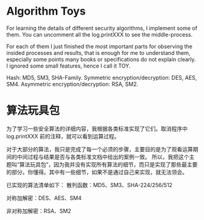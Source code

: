 # Algorithm Toys
For learning the details of different security algorithms, I implement some of them. 
You can uncomment all the log.printXXX to see the middle-process.

For each of them I just finished the most important parts for observing the insided processes and results, 
that is enough for me to understand them, especially some points many books or specifications do not explain clearly.
I ignored some small features, hence I call it TOY. 

Hash: MD5, SM3, SHA-Family.
Symmetric encryption/decryption: DES, AES, SM4.
Asymmetric encryption/decryption: RSA, SM2.


# 算法玩具包

为了学习一些安全算法的详细内容，我根据各类标准实现了它们。取消程序中 log.printXXX 前的注释，就可以看到运算过程。

对于大部分的算法，我只是完成了每一个必须的步骤，主要目的是为了观看运算期间的中间过程与结果是否与各类标准文档中给出的案例一致。
所以，我把这个主题叫“算法玩具包”，因为我并没有实现所有算法的细节，而只是实现了那些最主要的部分。你懂得。其中有一些细节，如果不是通过自己来实现，就无法领会。

已实现的算法清单如下：
散列函数：MD5、SM3、SHA-224/256/512

对称加解密：DES、AES、SM4

非对称加解密：RSA、SM2
